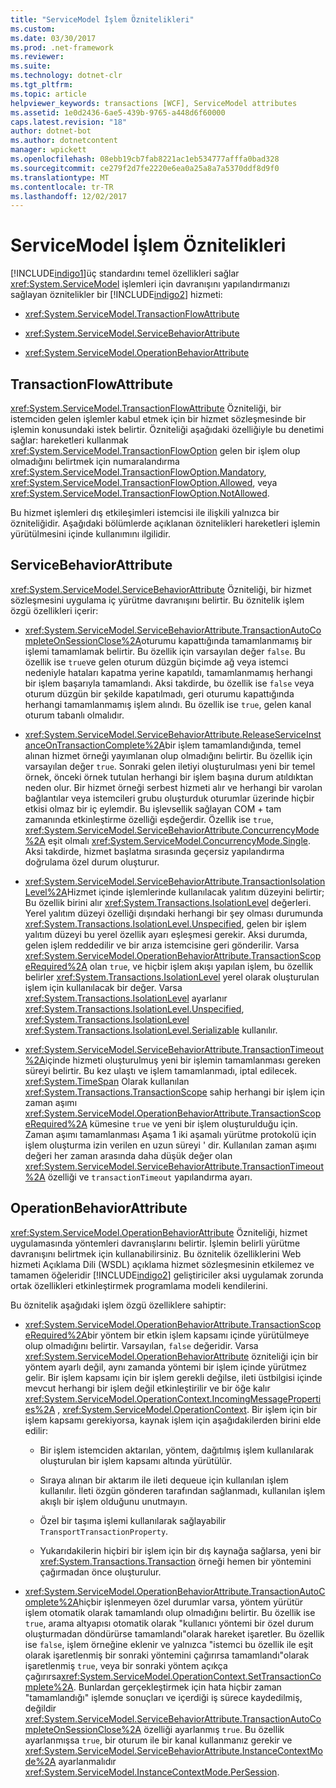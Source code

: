 ```yaml
---
title: "ServiceModel İşlem Öznitelikleri"
ms.custom: 
ms.date: 03/30/2017
ms.prod: .net-framework
ms.reviewer: 
ms.suite: 
ms.technology: dotnet-clr
ms.tgt_pltfrm: 
ms.topic: article
helpviewer_keywords: transactions [WCF], ServiceModel attributes
ms.assetid: 1e0d2436-6ae5-439b-9765-a448d6f60000
caps.latest.revision: "18"
author: dotnet-bot
ms.author: dotnetcontent
manager: wpickett
ms.openlocfilehash: 08ebb19cb7fab8221ac1eb534777afffa0bad328
ms.sourcegitcommit: ce279f2d7fe2220e6ea0a25a8a7a5370ddf8d9f0
ms.translationtype: MT
ms.contentlocale: tr-TR
ms.lasthandoff: 12/02/2017
---
```

# <a name="servicemodel-transaction-attributes"></a>ServiceModel İşlem Öznitelikleri
[!INCLUDE[indigo1](../../../../includes/indigo1-md.md)]üç standardını temel özellikleri sağlar <xref:System.ServiceModel> işlemleri için davranışını yapılandırmanızı sağlayan öznitelikler bir [!INCLUDE[indigo2](../../../../includes/indigo2-md.md)] hizmeti:  
  
-   <xref:System.ServiceModel.TransactionFlowAttribute>  
  
-   <xref:System.ServiceModel.ServiceBehaviorAttribute>  
  
-   <xref:System.ServiceModel.OperationBehaviorAttribute>  
  
## <a name="transactionflowattribute"></a>TransactionFlowAttribute  
 <xref:System.ServiceModel.TransactionFlowAttribute> Özniteliği, bir istemciden gelen işlemler kabul etmek için bir hizmet sözleşmesinde bir işlemin konusundaki istek belirtir. Özniteliği aşağıdaki özelliğiyle bu denetimi sağlar: hareketleri kullanmak <xref:System.ServiceModel.TransactionFlowOption> gelen bir işlem olup olmadığını belirtmek için numaralandırma <xref:System.ServiceModel.TransactionFlowOption.Mandatory>, <xref:System.ServiceModel.TransactionFlowOption.Allowed>, veya <xref:System.ServiceModel.TransactionFlowOption.NotAllowed>.  
  
 Bu hizmet işlemleri dış etkileşimleri istemcisi ile ilişkili yalnızca bir özniteliğidir. Aşağıdaki bölümlerde açıklanan öznitelikleri hareketleri işlemin yürütülmesini içinde kullanımını ilgilidir.  
  
## <a name="servicebehaviorattribute"></a>ServiceBehaviorAttribute  
 <xref:System.ServiceModel.ServiceBehaviorAttribute> Özniteliği, bir hizmet sözleşmesini uygulama iç yürütme davranışını belirtir. Bu öznitelik işlem özgü özellikleri içerir:  
  
-   <xref:System.ServiceModel.ServiceBehaviorAttribute.TransactionAutoCompleteOnSessionClose%2A>oturumu kapattığında tamamlanmamış bir işlemi tamamlamak belirtir. Bu özellik için varsayılan değer `false`. Bu özellik ise `true`ve gelen oturum düzgün biçimde ağ veya istemci nedeniyle hataları kapatma yerine kapatıldı, tamamlanmamış herhangi bir işlem başarıyla tamamlandı. Aksi takdirde, bu özellik ise `false` veya oturum düzgün bir şekilde kapatılmadı, geri oturumu kapattığında herhangi tamamlanmamış işlem alındı. Bu özellik ise `true`, gelen kanal oturum tabanlı olmalıdır.  
  
-   <xref:System.ServiceModel.ServiceBehaviorAttribute.ReleaseServiceInstanceOnTransactionComplete%2A>bir işlem tamamlandığında, temel alınan hizmet örneği yayımlanan olup olmadığını belirtir. Bu özellik için varsayılan değer `true`. Sonraki gelen iletiyi oluşturulması yeni bir temel örnek, önceki örnek tutulan herhangi bir işlem başına durum atıldıktan neden olur. Bir hizmet örneği serbest hizmeti alır ve herhangi bir varolan bağlantılar veya istemcileri grubu oluşturduk oturumlar üzerinde hiçbir etkisi olmaz bir iç eylemdir. Bu işlevsellik sağlayan COM + tam zamanında etkinleştirme özelliği eşdeğerdir. Özellik ise `true`, <xref:System.ServiceModel.ServiceBehaviorAttribute.ConcurrencyMode%2A> eşit olmalı <xref:System.ServiceModel.ConcurrencyMode.Single>. Aksi takdirde, hizmet başlatma sırasında geçersiz yapılandırma doğrulama özel durum oluşturur.  
  
-   <xref:System.ServiceModel.ServiceBehaviorAttribute.TransactionIsolationLevel%2A>Hizmet içinde işlemlerinde kullanılacak yalıtım düzeyini belirtir; Bu özellik birini alır <xref:System.Transactions.IsolationLevel> değerleri. Yerel yalıtım düzeyi özelliği dışındaki herhangi bir şey olması durumunda <xref:System.Transactions.IsolationLevel.Unspecified>, gelen bir işlem yalıtım düzeyi bu yerel özellik ayarı eşleşmesi gerekir. Aksi durumda, gelen işlem reddedilir ve bir arıza istemcisine geri gönderilir. Varsa <xref:System.ServiceModel.OperationBehaviorAttribute.TransactionScopeRequired%2A> olan `true`, ve hiçbir işlem akışı yapılan işlem, bu özellik belirler <xref:System.Transactions.IsolationLevel> yerel olarak oluşturulan işlem için kullanılacak bir değer. Varsa <xref:System.Transactions.IsolationLevel> ayarlanır <xref:System.Transactions.IsolationLevel.Unspecified>, <xref:System.Transactions.IsolationLevel> <xref:System.Transactions.IsolationLevel.Serializable> kullanılır.  
  
-   <xref:System.ServiceModel.ServiceBehaviorAttribute.TransactionTimeout%2A>içinde hizmeti oluşturulmuş yeni bir işlemin tamamlanması gereken süreyi belirtir. Bu kez ulaştı ve işlem tamamlanmadı, iptal edilecek. <xref:System.TimeSpan> Olarak kullanılan <xref:System.Transactions.TransactionScope> sahip herhangi bir işlem için zaman aşımı <xref:System.ServiceModel.OperationBehaviorAttribute.TransactionScopeRequired%2A> kümesine `true` ve yeni bir işlem oluşturulduğu için. Zaman aşımı tamamlanması Aşama 1 iki aşamalı yürütme protokolü için işlem oluşturma izin verilen en uzun süreyi ' dir. Kullanılan zaman aşımı değeri her zaman arasında daha düşük değer olan <xref:System.ServiceModel.ServiceBehaviorAttribute.TransactionTimeout%2A> özelliği ve `transactionTimeout` yapılandırma ayarı.  
  
## <a name="operationbehaviorattribute"></a>OperationBehaviorAttribute  
 <xref:System.ServiceModel.OperationBehaviorAttribute> Özniteliği, hizmet uygulamasında yöntemleri davranışlarını belirtir. İşlemin belirli yürütme davranışını belirtmek için kullanabilirsiniz. Bu öznitelik özelliklerini Web hizmeti Açıklama Dili (WSDL) açıklama hizmet sözleşmesinin etkilemez ve tamamen öğeleridir [!INCLUDE[indigo2](../../../../includes/indigo2-md.md)] geliştiriciler aksi uygulamak zorunda ortak özellikleri etkinleştirmek programlama modeli kendilerini.  
  
 Bu öznitelik aşağıdaki işlem özgü özelliklere sahiptir:  
  
-   <xref:System.ServiceModel.OperationBehaviorAttribute.TransactionScopeRequired%2A>bir yöntem bir etkin işlem kapsamı içinde yürütülmeye olup olmadığını belirtir. Varsayılan, `false` değeridir. Varsa <xref:System.ServiceModel.OperationBehaviorAttribute> özniteliği için bir yöntem ayarlı değil, aynı zamanda yöntemi bir işlem içinde yürütmez gelir. Bir işlem kapsamı için bir işlem gerekli değilse, ileti üstbilgisi içinde mevcut herhangi bir işlem değil etkinleştirilir ve bir öğe kalır <xref:System.ServiceModel.OperationContext.IncomingMessageProperties%2A> , <xref:System.ServiceModel.OperationContext>. Bir işlem için bir işlem kapsamı gerekiyorsa, kaynak işlem için aşağıdakilerden birini elde edilir:  
  
    -   Bir işlem istemciden aktarılan, yöntem, dağıtılmış işlem kullanılarak oluşturulan bir işlem kapsamı altında yürütülür.  
  
    -   Sıraya alınan bir aktarım ile ileti dequeue için kullanılan işlem kullanılır. İleti özgün gönderen tarafından sağlanmadı, kullanılan işlem akışlı bir işlem olduğunu unutmayın.  
  
    -   Özel bir taşıma işlemi kullanılarak sağlayabilir `TransportTransactionProperty`.  
  
    -   Yukarıdakilerin hiçbiri bir işlem için bir dış kaynağa sağlarsa, yeni bir <xref:System.Transactions.Transaction> örneği hemen bir yöntemini çağırmadan önce oluşturulur.  
  
-   <xref:System.ServiceModel.OperationBehaviorAttribute.TransactionAutoComplete%2A>hiçbir işlenmeyen özel durumlar varsa, yöntem yürütür işlem otomatik olarak tamamlandı olup olmadığını belirtir. Bu özellik ise `true`, arama altyapısı otomatik olarak "kullanıcı yöntemi bir özel durum oluşturmadan döndürürse tamamlandı"olarak hareket işaretler. Bu özellik ise `false`, işlem örneğine eklenir ve yalnızca "istemci bu özellik ile eşit olarak işaretlenmiş bir sonraki yöntemini çağırırsa tamamlandı"olarak işaretlenmiş `true`, veya bir sonraki yöntem açıkça çağırırsa<xref:System.ServiceModel.OperationContext.SetTransactionComplete%2A>. Bunlardan gerçekleştirmek için hata hiçbir zaman "tamamlandığı" işlemde sonuçları ve içerdiği iş sürece kaydedilmiş, değildir <xref:System.ServiceModel.ServiceBehaviorAttribute.TransactionAutoCompleteOnSessionClose%2A> özelliği ayarlanmış `true`. Bu özellik ayarlanmışsa `true`, bir oturum ile bir kanal kullanmanız gerekir ve <xref:System.ServiceModel.ServiceBehaviorAttribute.InstanceContextMode%2A> ayarlanmalıdır <xref:System.ServiceModel.InstanceContextMode.PerSession>.

